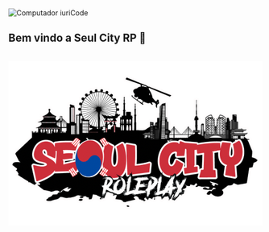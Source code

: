 <img src="/profile/images/standard.gif" align="center" alt="Computador iuriCode">

## Bem vindo a Seul City RP 🚀

<br>

<img src="/profile/images/logo.PNG"  align="center" alt="Computador iuriCode">

